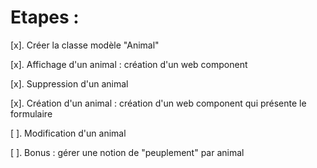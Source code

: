 # Etapes :

[x]. Créer la classe modèle "Animal"

[x]. Affichage d'un animal : création d'un web component

[x]. Suppression d'un animal

[x]. Création d'un animal : création d'un web component qui présente le formulaire

[ ]. Modification d'un animal

[ ]. Bonus : gérer une notion de "peuplement" par animal
